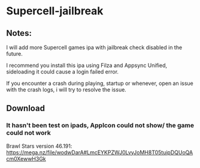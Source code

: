 # Supercell-jailbreak
## Notes: ##

I will add more Supercell games ipa with jailbreak check disabled in the future.

I recommend you install this ipa using Filza and Appsync Unified, sideloading it could cause a login failed error.

If you encounter a crash during playing, startup or whenever, open an issue with the crash logs, i will try to resolve the issue.

## Download ##

### It hasn't been test on ipads, AppIcon could not show/ the game could not work ###
Brawl Stars version 46.191: https://mega.nz/file/wodwDarA#LmcEYKPZWJ0LvyJoMH8T05tuipDQUoQAcm0XewwH3Gk
